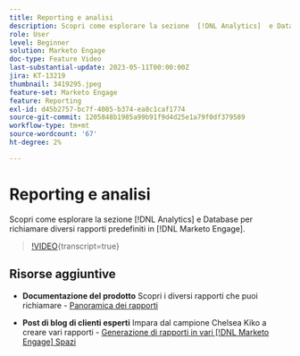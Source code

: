 ```yaml
---
title: Reporting e analisi
description: Scopri come esplorare la sezione  [!DNL Analytics]  e Database per richiamare diversi rapporti predefiniti in [!DNL Marketo Engage].
role: User
level: Beginner
solution: Marketo Engage
doc-type: Feature Video
last-substantial-update: 2023-05-11T00:00:00Z
jira: KT-13219
thumbnail: 3419295.jpeg
feature-set: Marketo Engage
feature: Reporting
exl-id: d45b2757-bc7f-4085-b374-ea8c1caf1774
source-git-commit: 1205848b1985a99b91f9d4d25e1a79f0df379589
workflow-type: tm+mt
source-wordcount: '67'
ht-degree: 2%

---
```


# Reporting e analisi

Scopri come esplorare la sezione [!DNL Analytics] e Database per richiamare diversi rapporti predefiniti in [!DNL Marketo Engage].

>[!VIDEO](https://video.tv.adobe.com/v/3419295/?learn=on){transcript=true}

## Risorse aggiuntive

* **Documentazione del prodotto**
Scopri i diversi rapporti che puoi richiamare - [Panoramica dei rapporti](https://experienceleague.adobe.com/docs/marketo/using/product-docs/reporting/reporting-overview.html?lang=en&amp;sdid=M7K4SLTS&amp;mv=email&amp;mv2=instreml)

* **Post di blog di clienti esperti**
Impara dal campione Chelsea Kiko a creare vari rapporti - [Generazione di rapporti in vari [!DNL Marketo Engage] Spazi](https://nation.marketo.com/t5/product-blogs/how-marketo-champion-chelsea-kiko-reports-in-various-marketo/ba-p/242627)
